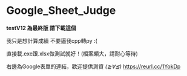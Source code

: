 # Google_Sheet_Judge
**testV12 為最終版 請下載這個**

我只是想計算成績
不要逼我cpp轉py :(

直接載.exe跟.xlsx做測試就好！(檔案頗大，請耐心等待)

右邊為Google表單的連結，歡迎提供測資 *(≧∀≦)* https://reurl.cc/1YokDp

